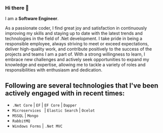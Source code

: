 ### Hi there 👋

I am a **Software Engineer**.

As a passionate coder, I find great joy and satisfaction in continuously improving my skills and staying up to date with the latest trends and technologies in the field of .Net development. I take pride in being a responsible employee, always striving to meet or exceed expectations, deliver high-quality work, and contribute positively to the success of the projects and teams I am a part of. With a strong willingness to learn, I embrace new challenges and actively seek opportunities to expand my knowledge and expertise, allowing me to tackle a variety of roles and responsibilities with enthusiasm and dedication.

## Following are several technologies that I've been actively engaged with in recent times:

* ``` .Net Core ``` | ``` EF ``` | ``` EF Core ``` | ``` Dapper ```
* ```Microservices ``` | ``` Elastic Search ``` | ``` Ocelot ```
* ``` MSSQL ``` | ``` Mongo ```
* ``` RabbitMQ ```
* ``` Windows Forms ``` | ``` .Net MVC ```

<!--
**fatmaerkan/fatmaerkan** is a ✨ _special_ ✨ repository because its `README.md` (this file) appears on your GitHub profile.

Here are some ideas to get you started:

- 🔭 I’m currently working on ... 
- 🌱 I’m currently learning ...
- 👯 I’m looking to collaborate on ...
- 🤔 I’m looking for help with ...
- 💬 Ask me about ...
- 📫 How to reach me: ...
- 😄 Pronouns: ...
- ⚡ Fun fact: ...
-->
